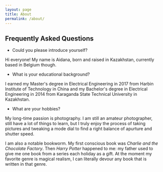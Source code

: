```yaml
---
layout: page
title: About
permalink: /about/
---
```


<h2>Frequently Asked Questions</h2>

<ul>
  <li>Could you please introduce yourself?</li>
</ul>

Hi everyone! My name is Aidana, born and raised in Kazakhstan, currently based in Belgium though. 

<ul>
  <li>What is your educational background?</li>
</ul>

I earned my Master's degree in Electrical Engineering in 2017 from Harbin Institute of Technology in China and my Bachelor's degree in Electrical Engineering in 2014 from Karaganda State Technical University in Kazakhstan.

<ul>
  <li>What are your hobbies?</li>
</ul>

My long-time passion is photography. I am still an amateur photographer, still have a lot of things to learn, but I truly enjoy the process of taking pictures and tweaking a mode dial to find a right balance of apurture and shutter speed.

I am also a notable bookworm. My first conscious book was *Charlie and the Chocolate Factory*. Then *Harry Potter* happened to me: my father used to give me one book from a series each holiday as a gift. At the moment my favorite genre is magical realism, I can literally devour any book that is written in that genre. 

[jekyll-organization]: https://github.com/jekyll
